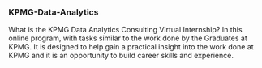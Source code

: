 ### KPMG-Data-Analytics
What is the KPMG Data Analytics Consulting Virtual Internship?
In this online program, with tasks similar to the work done by the Graduates at KPMG. It is designed to help gain a practical insight into the work done at KPMG and it is an opportunity to build career skills and experience.

